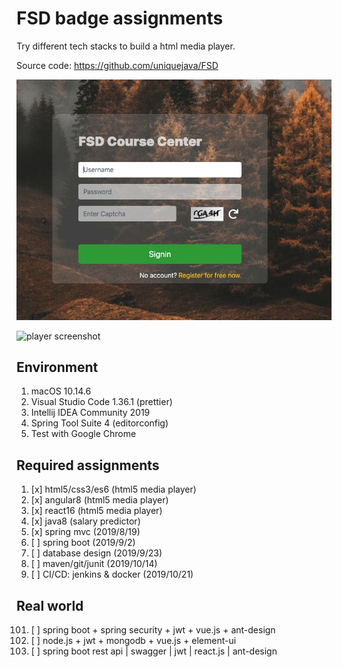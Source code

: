 # FSD badge assignments

Try different tech stacks to build a html media player.

Source code: https://github.com/uniquejava/FSD

![login screenshot](./lab05_spring5mvc_sec_jdbc/login.jpg)

![player screenshot](./lab01_html5_bootstrap4/player.png)

## Environment

1. macOS 10.14.6
2. Visual Studio Code 1.36.1 (prettier)
3. Intellij IDEA Community 2019
4. Spring Tool Suite 4 (editorconfig)
5. Test with Google Chrome

## Required assignments

1. [x] html5/css3/es6 (html5 media player)
2. [x] angular8 (html5 media player)
3. [x] react16 (html5 media player)
4. [x] java8 (salary predictor)
5. [x] spring mvc (2019/8/19)
6. [ ] spring boot (2019/9/2)
7. [ ] database design (2019/9/23)
8. [ ] maven/git/junit (2019/10/14)
9. [ ] CI/CD: jenkins & docker (2019/10/21)

## Real world

101. [ ] spring boot + spring security + jwt + vue.js + ant-design
102. [ ] node.js + jwt + mongodb + vue.js + element-ui
103. [ ] spring boot rest api | swagger | jwt | react.js | ant-design
